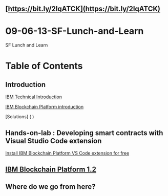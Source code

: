 ## [https://bit.ly/2IqATCK](https://bit.ly/2IqATCK)

# 09-06-13-SF-Lunch-and-Learn
SF Lunch and Learn

# Table of Contents

## Introduction

[IBM Technical Introduction](https://www.slideshare.net/LennartF/ibp-technical-introduction)

[IBM Blockchain Platform introduction](https://www.slideshare.net/LennartF/ibm-blockchain-platform)

[Solutions] ( )


## Hands-on-lab : Developing smart contracts with Visual Studio Code extension

[Install IBM Blockchain Platform VS Code extension for free](https://cloud.ibm.com/docs/services/blockchain?topic=blockchain-develop-vscode#develop-vscode-install)


## [IBM Blockchain Platform 1.2](https://cloud.ibm.com/catalog/services/blockchain-platform)

## Where do we go from here?

